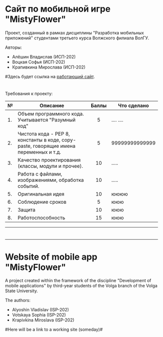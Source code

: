 # Сайт по мобильной игре "MistyFlower"
Проект, созданный в рамках дисциплины "Разработка мобильных приложений" студентами третьего курса Волжского филиала ВолГУ.
   
Авторы:
- Алёшин Владислав (ИСП-202)
- Воцкая Софья (ИСП-202)
- Крапивкина Мирослава (ИСП-202)

#Здесь будет ссылка на [работающий сайт](http://mistyflower.ru).
#


Требования к проекту:

| №    | Описание                                                                                                                                                                                              |           Баллы            | Что сделано                                                                                                                                                                                                                                                                                                                                                                                                                                                                                                                                                                                                                                                                                    |
|------|-------------------------------------------------------------------------------------------------------------------------------------------------------------------------------------------------------|:--------------------------:|------------------------------------------------------------------------------------------------------------------------------------------------------------------------------------------------------------------------------------------------------------------------------------------------------------------------------------------------------------------------------------------------------------------------------------------------------------------------------------------------------------------------------------------------------------------------------------------------------------------------------------------------------------------------------------------------|
| 1.   | Объем программного кода. Учитывается "Разумный код"                                                                                                                    |             5              |     ....            ....                                                                                                                                                                                                                                                                                                                                                                                                                                                                                                                                                                                                                   |
| 2.   | Чистота кода - PEP 8, константы в коде, copy-paste, говорящие имена переменных и т.д.                                                                                                                                                            |                       5                     | 99999999999999 |
| 3.   | Качество проектирования (классы, модули и прочее).                                                                                                                                       |             10             | .....                                                                                                                                                                                                                                                                                                                                                                                                                                                                                                                                                                                                                                                          |
| 4.   | Работа с файлами, изображениями, обработка событий.                                                                                                                              |             10             | .....                                                                                                                                                                                                                                                                                                                                                                                                                                                                                                                                                                                                                                                           |
| 5.   | Оригинальная идея                                                                                                                                                             |             10             |        юююю                                                                                                                                                                                                                                                                                                                                                                                                                                                                                                                                                                                                                                                                                        |
| 6.   | Соблюдение сроков                                                                                                                                   |    5   |                                                                                                                                                                                                ююю                                                                                                                                                                                                                                                                                                                                                                                                                                                                                                |
| 7.   | Защита                                                                                                                                                   |             10             |          ююю                                                                                                                                                                                                                                                                                                                                                                                                                                                                                                                                                                                                                                                                    |
| 8.   | Работоспособность                                                                                                                                                               |             15             |        ююю                                                                                                                                                                                                                                                                                                                                                                                                                                                                                                                       |

---

#

---

# Website of mobile app "MistyFlower"
A project created within the framework of the discipline "Development of mobile applications" by third-year students of the Volga branch of the Volga State University.
   
The authors:
- Alyoshin Vladislav (ISP-202)
- Votskaya Sophia (ISP-202)
- Krapivkina Miroslava (ISP-202)

#Here will be a link to a working site (someday)#
